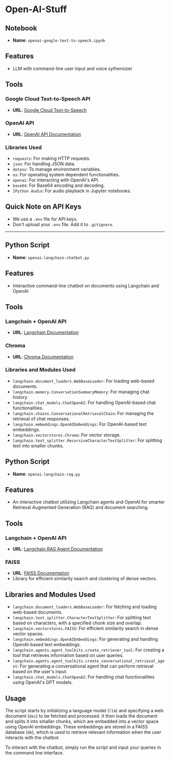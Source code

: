 # Open-AI-Stuff

## Notebook

- **Name**: `openai-google-text-to-speech.ipynb`
  
## Features

- LLM with command-line user input and voice sythensizer

## Tools

### Google Cloud Text-to-Speech API
- **URL**: [Google Cloud Text-to-Speech](https://cloud.google.com/text-to-speech/?hl=en_US&_ga=2.165032319.-1794441157.1692661063&_gac=1.222840681.1697749288.CjwKCAjwp8OpBhAFEiwAG7NaEiqKYJBONlZkAfD16w1bkZQZMRkhLQOBy28wqpXXem1fN3ZiVtWOzBoCacEQAvD_BwE)

### OpenAI API
- **URL**: [OpenAI API Documentation](https://platform.openai.com/docs/api-reference)

### Libraries Used

- `requests`: For making HTTP requests.
- `json`: For handling JSON data.
- `dotenv`: To manage environment variables.
- `os`: For operating system dependent functionalities.
- `openai`: For interacting with OpenAI's API.
- `base64`: For Base64 encoding and decoding.
- `IPython Audio`: For audio playback in Jupyter notebooks.

## Quick Note on API Keys

- We use a `.env` file for API keys.
- Don't upload your `.env` file. Add it to `.gitignore`.

---

## Python Script

- **Name**: `openai-langchain-chatbot.py`

## Features

- Interactive command-line chatbot on documents using Langchain and OpenAI

## Tools

### Langchain + OpenAI API
- **URL**: [Langchain Documentation](https://python.langchain.com/docs/use_cases/question_answering/)


### Chroma
- **URL**: [Chroma Documentation](https://docs.trychroma.com)

### Libraries and Modules Used

- `langchain.document_loaders.WebBaseLoader`: For loading web-based documents.
- `langchain.memory.ConversationSummaryMemory`: For managing chat history.
- `langchain.chat_models.ChatOpenAI`: For handling OpenAI-based chat functionalities.
- `langchain.chains.ConversationalRetrievalChain`: For managing the retrieval of chat responses.
- `langchain.embeddings.OpenAIEmbeddings`: For OpenAI-based text embeddings.
- `langchain.vectorstores.Chroma`: For vector storage.
- `langchain.text_splitter.RecursiveCharacterTextSplitter`: For splitting text into smaller chunks.


## Python Script

- **Name**: `openai-langchain-rag.py`

## Features

- An interactive chatbot utilizing Langchain agents and OpenAI for smarter Retrieval Augmented Generation (RAG) and document searching.

## Tools

### Langchain + OpenAI API
- **URL**: [Langchain RAG Agent Documentation](https://python.langchain.com/docs/use_cases/question_answering/conversational_retrieval_agents)

### FAISS
- **URL**: [FAISS Documentation](https://faiss.ai/index.html)
- Library for efficient similarity search and clustering of dense vectors.

## Libraries and Modules Used

- `langchain.document_loaders.WebBaseLoader`: For fetching and loading web-based documents.
- `langchain.text_splitter.CharacterTextSplitter`: For splitting text based on characters, with a specified chunk size and overlap.
- `langchain.vectorstores.FAISS`: For efficient similarity search in dense vector spaces.
- `langchain.embeddings.OpenAIEmbeddings`: For generating and handling OpenAI-based text embeddings.
- `langchain.agents.agent_toolkits.create_retriever_tool`: For creating a tool that retrieves information based on user queries.
- `langchain.agents.agent_toolkits.create_conversational_retrieval_agent`: For generating a conversational agent that can perform retrieval based on the user's input.
- `langchain.chat_models.ChatOpenAI`: For handling chat functionalities using OpenAI's GPT models.

## Usage

The script starts by initializing a language model (`llm`) and specifying a web document (`doc`) to be fetched and processed. It then loads the document and splits it into smaller chunks, which are embedded into a vector space using OpenAI embeddings. These embeddings are stored in a FAISS database (`db`), which is used to retrieve relevant information when the user interacts with the chatbot.

To interact with the chatbot, simply run the script and input your queries in the command line interface.





